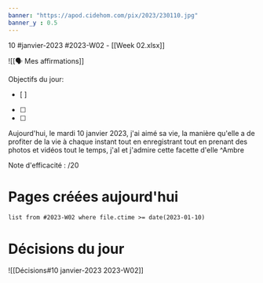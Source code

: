 ```yaml
---
banner: "https://apod.cidehom.com/pix/2023/230110.jpg"
banner_y : 0.5
---
```

10 #janvier-2023 #2023-W02 - [[Week 02.xlsx]]

![[🗣️ Mes affirmations]]

Objectifs du jour:
- [ ] 
- [ ] 
- [ ] 


Aujourd'hui, le mardi 10 janvier 2023, j'ai aimé sa vie, la manière qu'elle a de profiter de la vie à chaque instant tout en enregistrant tout en prenant des photos et vidéos tout le temps, j'aI et j'admire cette facette d'elle ^Ambre

Note d'efficacité : /20

# Pages créées aujourd'hui
```dataview
list from #2023-W02 where file.ctime >= date(2023-01-10)
```

# Décisions du jour
![[Décisions#10 janvier-2023 2023-W02]]